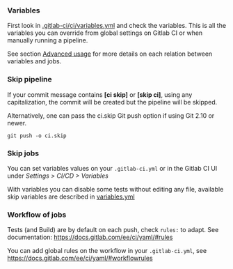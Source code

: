 ### Variables

First look in [.gitlab-ci/ci/variables.yml](https://gitlab.com/mog33/gitlab-ci-drupal/-/blob/3.x-dev/.gitlab-ci/ci/variables.yml)
and check the variables.
This is all the variables you can override from global settings on Gitlab CI or
when manually running a pipeline.

See section [Advanced usage](/advanced-usage/) for more details on each relation
between variables and jobs.

### Skip pipeline

If your commit message contains **[ci skip]** or **[skip ci]**, using any
capitalization, the commit will be created but the pipeline will be skipped.

Alternatively, one can pass the ci.skip Git push option if using Git 2.10 or newer.

`git push -o ci.skip`

### Skip jobs

You can set variables values on your `.gitlab-ci.yml` or in the Gitlab CI UI
under _Settings > CI/CD > Variables_

With variables you can disable some tests without editing any file, available
skip variables are described in [variables.yml](https://gitlab.com/mog33/gitlab-ci-drupal/-/blob/3.x-dev/.gitlab-ci/ci/variables.yml)

### Workflow of jobs

Tests (and Build) are by default on each push, check `rules:` to adapt.
See documentation: https://docs.gitlab.com/ee/ci/yaml/#rules

You can add global rules on the workflow in your `.gitlab-ci.yml`, see https://docs.gitlab.com/ee/ci/yaml/#workflowrules